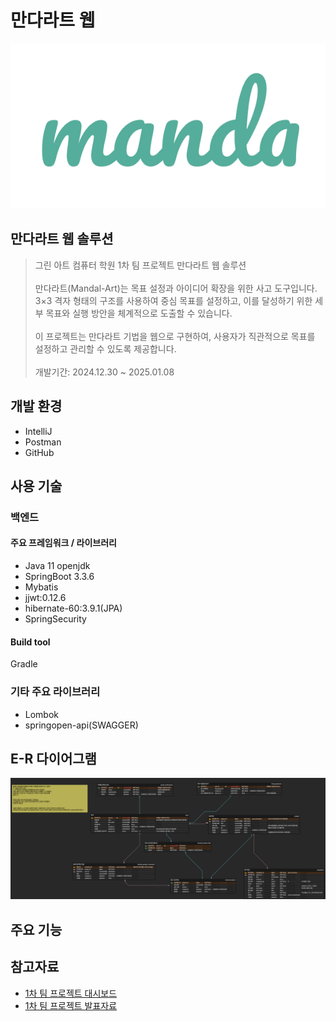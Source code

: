 # 만다라트 웹
<p align="center">
  <img src="./poster.png">
</p>

## 만다라트 웹 솔루션
> 그린 아트 컴퓨터 학원 1차 팀 프로젝트 만다라트 웹 솔루션<br/><br/>
> 만다라트(Mandal-Art)는 목표 설정과 아이디어 확장을 위한 사고 도구입니다. 3×3 격자 형태의 구조를 사용하여 중심 목표를 설정하고, 이를 달성하기 위한 세부 목표와 실행 방안을 체계적으로 도출할 수 있습니다.<br/><br/>
이 프로젝트는 만다라트 기법을 웹으로 구현하여, 사용자가 직관적으로 목표를 설정하고 관리할 수 있도록 제공합니다.</br><br/>
> 개발기간: 2024.12.30 ~ 2025.01.08

## 개발 환경
- IntelliJ
- Postman
- GitHub

## 사용 기술
### 백엔드
#### 주요 프레임워크 / 라이브러리
- Java 11 openjdk
- SpringBoot 3.3.6
- Mybatis
- jjwt:0.12.6
- hibernate-60:3.9.1(JPA)
- SpringSecurity

#### Build tool
Gradle

### 기타 주요 라이브러리
- Lombok
- springopen-api(SWAGGER)


## E-R 다이어그램
![image](./erd.png)


## 주요 기능

## 참고자료
* [1차 팀 프로젝트 대시보드](https://seed-hickory-06d.notion.site/1-17aedc5262e0808a88d3c313e65c5cbb)
* [1차 팀 프로젝트 발표자료](https://www.canva.com/design/DAGb-BkIDFQ/zFsEsUygb-Yvwanmdpemow/view?utm_content=DAGb-BkIDFQ&utm_campaign=designshare&utm_medium=link2&utm_source=uniquelinks&utlId=hb9932b6d4b) 




